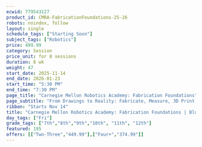 ```yaml
---
ecwid: 779543127
product_id: CMRA-FabricationFoundations-25-26
robots: noindex, follow
layout: single
schedule_tags: ["Starting Soon"]
subject_tags: ["Robotics"]
price: 499.99
category: Session
price_unit: for 8 sessions
duration: 8 wk
weight: 47
start_date: 2025-11-14
end_date: 2026-01-23
start_time: "5:30 PM"
end_time: "7:30 PM"
page_title: "Carnegie Mellon Robotics Academy: Fabrication Foundations"
page_subtitle: "From Drawings to Reality: Fabricate, Measure, 3D Print!"
ribbon: "Starts Nov 14"
title: "Carnegie Mellon Robotics Academy: Fabrication Foundations | Blue Ridge Boost"
day_tags: ["Fri"]
grade_tags: ["7th","8th","9th","10th", "11th", "12th"]
featured: 195
offers: [["Two-Three","449.99"],["Four+","374.99"]]
---
```

